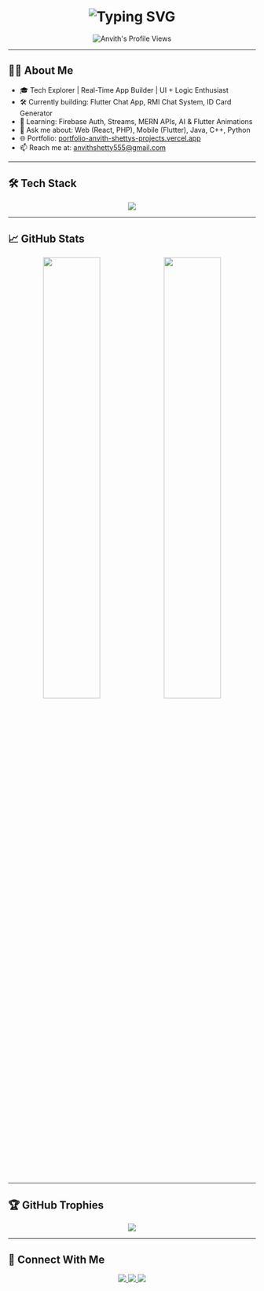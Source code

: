 <h1 align="center">
  <img src="https://readme-typing-svg.herokuapp.com?font=Fira+Code&weight=500&pause=1000&color=F7931E&center=true&vCenter=true&width=435&lines=Hi+%F0%9F%91%8B%2C+I'm+Anvith+Shetty;Web+%26+Mobile+Developer+%7C+MERN+%7C+Flutter+%7C+AI;Java+%7C+Python+%7C+C%2B%2B+%7C+PHP;Crafting+Ideas+into+Code+%F0%9F%92%A1" alt="Typing SVG" />
</h1>

<p align="center">
  <img src="https://komarev.com/ghpvc/?username=Anvithshetty17&label=Profile%20views&color=brightgreen&style=flat" alt="Anvith's Profile Views"/>
</p>

---

## 👨‍💻 About Me

- 🎓 Tech Explorer | Real-Time App Builder | UI + Logic Enthusiast
- 🛠️ Currently building: Flutter Chat App, RMI Chat System, ID Card Generator
- 🌱 Learning: Firebase Auth, Streams, MERN APIs, AI & Flutter Animations
- 💬 Ask me about: Web (React, PHP), Mobile (Flutter), Java, C++, Python
- 🌐 Portfolio: [portfolio-anvith-shettys-projects.vercel.app](https://portfolio-anvith-shettys-projects.vercel.app)
- 📫 Reach me at: anvithshetty555@gmail.com

---

## 🛠️ Tech Stack

<p align="center">
  <img src="https://skillicons.dev/icons?i=html,css,js,react,nodejs,express,mongodb,php,java,python,cpp,c,flutter,dart,git,github" />
</p>

---

## 📈 GitHub Stats

<p align="center">
  <img src="https://github-readme-stats.vercel.app/api?username=Anvithshetty17&show_icons=true&theme=radical" width="48%" />
  <img src="https://github-readme-streak-stats.herokuapp.com/?user=Anvithshetty17&theme=radical" width="48%" />
</p>

---

## 🏆 GitHub Trophies

<p align="center">
  <img src="https://github-profile-trophy.vercel.app/?username=Anvithshetty17&theme=onedark&no-frame=true&column=7" />
</p>

---

## 🔗 Connect With Me

<p align="center">
  <a href="mailto:anvithshetty555@gmail.com">
    <img src="https://img.shields.io/badge/Gmail-D14836?style=for-the-badge&logo=gmail&logoColor=white"/>
  </a>
  <a href="https://linkedin.com/in/anvithshetty">
    <img src="https://img.shields.io/badge/LinkedIn-blue?style=for-the-badge&logo=linkedin&logoColor=white"/>
  </a>
  <a href="https://portfolio-anvith-shettys-projects.vercel.app/">
    <img src="https://img.shields.io/badge/Portfolio-%23000000.svg?style=for-the-badge&logo=firefox&logoColor=white" />
  </a>
</p>
